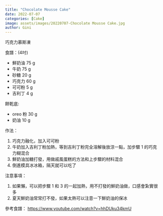 ```yaml
---
title: "Chocolate Mousse Cake"
date: 2022-07-07
categories: [Cake]
image: assets/images/20220707-Chocolate Mousse Cake.jpg
author: Gini
---
```

巧克力慕斯凍

食譜：(4吋)
- 鮮奶油 75 g
- 牛奶 75 g
- 砂糖 20 g
- 巧克力 60 g
- 可可粉 5 g
- 吉利丁 4 g

餅乾底:
- oreo 粉 30 g
- 奶油 10 g

作法：
1. 巧克力融化，加入可可粉
2. 牛奶加入吉利丁粉加熱，等到吉利丁粉完全溶解後放涼一點，加步驟 1 的巧克力糊混合
3. 鮮奶油加糖打發，用做戚風蛋糕的方法和上步驟的材料混合
4. 倒進模具冰冰箱，隔天就可以吃了

注意事項：
1. 如果懶，可以把步驟 1 和 3 的一起加熱，用不打發的鮮奶油做，口感會紮實很多
2. 夏天鮮奶油常常打不發，如果太熱可以注意一下鮮奶油的保冰

參考食譜：
https://www.youtube.com/watch?v=hhDUku34kmU
